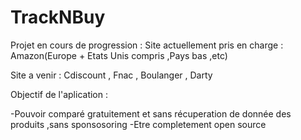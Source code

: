 # TrackNBuy

Projet en cours de progression :
Site actuellement pris en charge : Amazon(Europe + Etats Unis compris ,Pays bas ,etc)

Site a venir : Cdiscount , Fnac , Boulanger , Darty


Objectif de l'aplication :

 -Pouvoir comparé gratuitement et sans récuperation de donnée des produits ,sans sponsosoring
 -Etre completement open source


